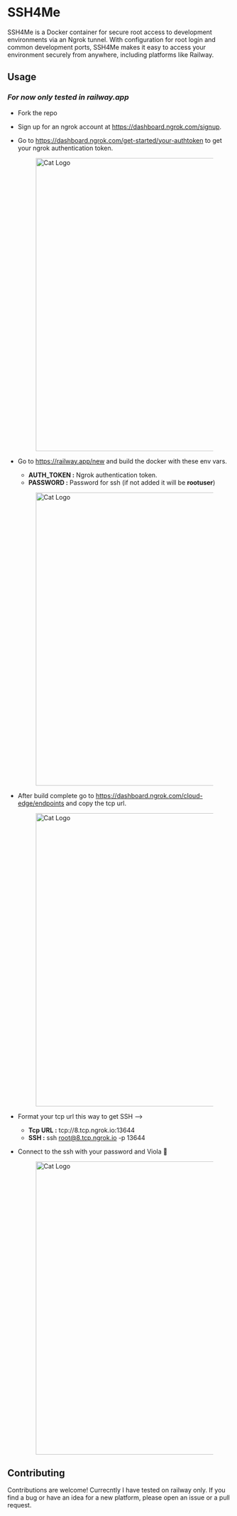 # SSH4Me
SSH4Me is a Docker container for secure root access to development environments via an Ngrok tunnel. With configuration for root login and common development ports, SSH4Me makes it easy to access your environment securely from anywhere, including platforms like Railway.

## Usage

### _For now only tested in railway.app_

- Fork the repo
- Sign up for an ngrok account at <https://dashboard.ngrok.com/signup>.
- Go to <https://dashboard.ngrok.com/get-started/your-authtoken> to get your ngrok authentication token.

  <figure><img src="https://graph.org/file/a540090cbde42cb121f81.jpg" alt="Cat Logo" width="660"></figure>
- Go to <https://railway.app/new> and build the docker with these env vars.

  - **AUTH_TOKEN :** Ngrok authentication token.
  - **PASSWORD :** Password for ssh (if not added it will be **rootuser**)
  <figure><img src="https://graph.org/file/e68689ddfbdb12cdc37d8.jpg" alt="Cat Logo" width="660"></figure>
  
- After build complete go to <https://dashboard.ngrok.com/cloud-edge/endpoints> and copy the tcp url.

  <figure><img src="https://graph.org/file/7ce318fc4dc19f83f5571.jpg" alt="Cat Logo" width="660"></figure>
- Format your tcp url this way to get SSH -->
  - **Tcp URL :** tcp://8.tcp.ngrok.io:13644
  - **SSH :** ssh root@8.tcp.ngrok.io -p 13644

- Connect to the ssh with your password and Viola 🎉

  <figure><img src="https://graph.org/file/7ce6294bddd644cd462c2.jpg" alt="Cat Logo" width="660"></figure>

## Contributing

Contributions are welcome! Currecntly I have tested on railway only. If you find a bug or have an idea for a new platform, please open an issue or a pull request.
